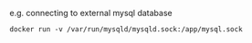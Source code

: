 e.g. connecting to external mysql database

    docker run -v /var/run/mysqld/mysqld.sock:/app/mysql.sock


